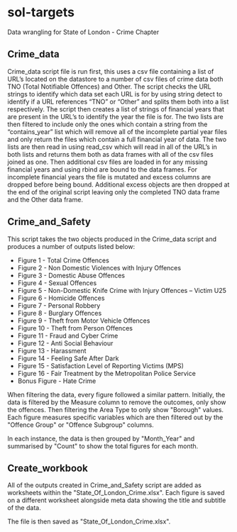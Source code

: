 # sol-targets

Data wrangling for State of London - Crime Chapter

## Crime_data

Crime_data script file is run first, this uses a csv file containing a list of URL’s located on the datastore to a number of csv files of crime data both TNO (Total Notifiable Offences) and Other. The script checks the URL strings to identify which data set each URL is for by using string detect to identify if a URL references “TNO” or “Other” and splits them both into a list respectively. The script then creates a list of strings of financial years that are present in the URL’s to identify the year the file is for. The two lists are then filtered to include only the ones which contain a string from the “contains_year” list which will remove all of the incomplete partial year files and only return the files which contain a full financial year of data. The two lists are then read in using read_csv which will read in all of the URL’s in both lists and returns them both as data frames with all of the csv files joined as one. Then additional csv files are loaded in for any missing financial years and using rbind are bound to the data frames. For incomplete financial years the file is mutated and excess columns are dropped before being bound. Additional excess objects are then dropped at the end of the original script leaving only the completed TNO data frame and the Other data frame.

## Crime_and_Safety

This script takes the two objects produced in the Crime_data script and produces a number of outputs listed below:

-   Figure 1 - Total Crime Offences
-   Figure 2 - Non Domestic Violences with Injury Offences
-   Figure 3 - Domestic Abuse Offences
-   Figure 4 - Sexual Offences
-   Figure 5 - Non-Domestic Knife Crime with Injury Offences – Victim U25
-   Figure 6 - Homicide Offences
-   Figure 7 - Personal Robbery
-   Figure 8 - Burglary Offences
-   Figure 9 - Theft from Motor Vehicle Offences
-   Figure 10 - Theft from Person Offences
-   Figure 11 - Fraud and Cyber Crime
-   Figure 12 - Anti Social Behaviour
-   Figure 13 - Harassment
-   Figure 14 - Feeling Safe After Dark
-   Figure 15 - Satisfaction Level of Reporting Victims (MPS)
-   Figure 16 - Fair Treatment by the Metropolitan Police Service
-   Bonus Figure - Hate Crime

When filtering the data, every figure followed a similar pattern. Initially, the data is filtered by the Measure column to remove the outcomes, only show the offences. Then filtering the Area Type to only show "Borough" values. Each figure measures specific variables which are then filtered out by the "Offence Group" or "Offence Subgroup" columns.

In each instance, the data is then grouped by "Month_Year" and summarised by "Count" to show the total figures for each month.

<!--#I need to add additional specific details to the variations of the above figures-->

## Create_workbook

All of the outputs created in Crime_and_Safety script are added as worksheets within the "State_Of_London_Crime.xlsx". Each figure is saved on a different worksheet alongside meta data showing the title and subtitle of the data.

The file is then saved as "State_Of_London_Crime.xlsx".
